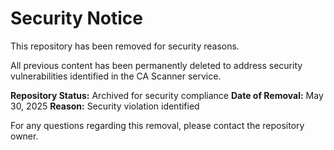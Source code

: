 # Security Notice

This repository has been removed for security reasons.

All previous content has been permanently deleted to address security vulnerabilities identified in the CA Scanner service.

**Repository Status:** Archived for security compliance
**Date of Removal:** May 30, 2025
**Reason:** Security violation identified

For any questions regarding this removal, please contact the repository owner.